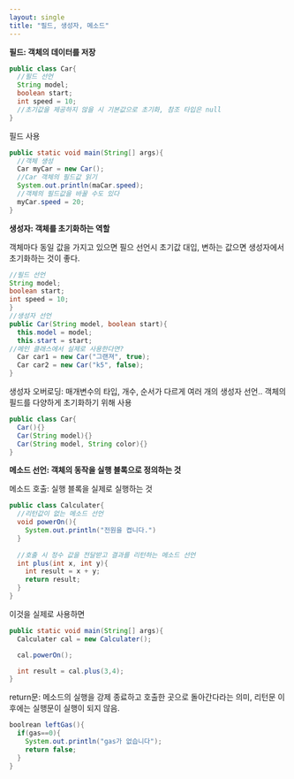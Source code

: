 ```yaml
---
layout: single
title: "필드, 생성자, 메소드"
---
```


**필드: 객체의 데이터를 저장**
```java
public class Car{
  //필드 선언
  String model;
  boolean start;
  int speed = 10;
  //초기값을 제공하지 않을 시 기본값으로 초기화, 참조 타입은 null
}
```

필드 사용
```java
public static void main(String[] args){
  //객체 생성
  Car myCar = new Car();
  //Car 객체의 필드값 읽기
  System.out.println(maCar.speed);
  //객체의 필드값을 바꿀 수도 있다
  myCar.speed = 20;
}
```

**생성자: 객체를 초기화하는 역할**

객체마다 동일 값을 가지고 있으면 필으 선언시 초기값 대입, 변하는 값으면 생성자에서 초기화하는 것이 좋다.
```java
//필드 선언
String model;
boolean start;
int speed = 10;
}
//생성자 선언
public Car(String model, boolean start){
  this.model = model;
  this.start = start;
//메인 클래스에서 실제로 사용한다면?
  Car car1 = new Car("그랜져", true);
  Car car2 = new Car("k5", false);
} 
```

생성자 오버로딩: 매개변수의 타입, 개수, 순서가 다르게 여러 개의 생성자 선언.. 객체의 필드를 다양하게 초기화하기 위해 사용
```java
public class Car{
  Car(){}
  Car(String model){}
  Car(String model, String color){}
}
```

**메소드 선언: 객체의 동작을 실행 블록으로 정의하는 것**

메소드 호출: 실행 블록을 실제로 실행하는 것

```java
public class Calculater{
  //리턴값이 없는 메소드 선언
  void powerOn(){
    System.out.println("전원을 켭니다.")
  }
  
  //호출 시 정수 값을 전달받고 결과를 리턴하는 메소드 선언
  int plus(int x, int y){
    int result = x + y;
    return result;
  }
}
```

이것을 실제로 사용하면
```java
public static void main(String[] args){
  Calculater cal = new Calculater();

  cal.powerOn();

  int result = cal.plus(3,4);
}
```

return문: 메소드의 실행을 강제 종료하고 호출한 곳으로 돌아간다라는 의미, 리턴문 이후에는 실행문이 실행이 되지 않음.
```java
boolrean leftGas(){
  if(gas==0){
    System.out.println("gas가 없습니다");
    return false;
  }
}
```






